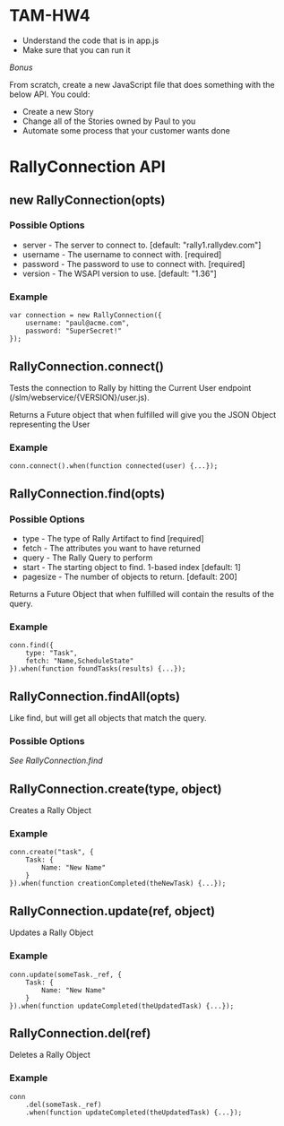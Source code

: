 TAM-HW4
=======

 * Understand the code that is in app.js
 * Make sure that you can run it

*Bonus*

From scratch, create a new JavaScript file that does something with the below API.  You could:
 
 * Create a new Story
 * Change all of the Stories owned by Paul to you
 * Automate some process that your customer wants done

RallyConnection API
===================

## new RallyConnection(opts)

### Possible Options

 * server - The server to connect to. [default: "rally1.rallydev.com"]
 * username - The username to connect with. [required]
 * password - The password to use to connect with. [required]
 * version - The WSAPI version to use. [default: "1.36"]

### Example

	var connection = new RallyConnection({
		username: "paul@acme.com",
		password: "SuperSecret!"
	});

## RallyConnection.connect()

Tests the connection to Rally by hitting the Current User endpoint
(/slm/webservice/{VERSION}/user.js).

Returns a Future object that when fulfilled will give you the JSON
Object representing the User

### Example

	conn.connect().when(function connected(user) {...});

## RallyConnection.find(opts)

### Possible Options

 * type - The type of Rally Artifact to find [required]
 * fetch - The attributes you want to have returned
 * query - The Rally Query to perform
 * start - The starting object to find.  1-based index [default: 1]
 * pagesize - The number of objects to return. [default: 200]

Returns a Future Object that when fulfilled will contain the results of
the query.

### Example

	conn.find({
		type: "Task",
		fetch: "Name,ScheduleState"
	}).when(function foundTasks(results) {...});

## RallyConnection.findAll(opts)

Like find, but will get all objects that match the query.

### Possible Options

*See RallyConnection.find*

## RallyConnection.create(type, object)

Creates a Rally Object

### Example

	conn.create("task", {
		Task: {
			Name: "New Name"
		}
	}).when(function creationCompleted(theNewTask) {...});

## RallyConnection.update(ref, object)

Updates a Rally Object

### Example

	conn.update(someTask._ref, {
		Task: {
			Name: "New Name"
		}
	}).when(function updateCompleted(theUpdatedTask) {...});

## RallyConnection.del(ref)

Deletes a Rally Object

### Example

	conn
		.del(someTask._ref)
		.when(function updateCompleted(theUpdatedTask) {...});
